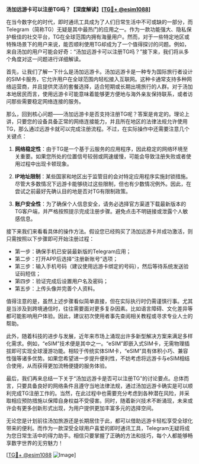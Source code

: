 **汤加远游卡可以注册TG吗？【深度解读】[[TG💪+ @esim1088](https://t.me/s/esim1088)]**

在当今数字化的时代，即时通讯工具成为了人们日常生活中不可或缺的一部分，而Telegram（简称TG）无疑是其中最热门的应用之一。作为一款功能强大、隐私保护极佳的社交平台，TG在全球范围内拥有海量用户。然而，对于一些特定地区或特殊场景下的用户来说，能否顺利使用TG却成为了一个值得探讨的问题。例如，来自汤加的用户可能会好奇：“汤加远游卡可以注册TG吗？”接下来，我们将从多个角度对这一问题进行详细解读。

首先，让我们了解一下什么是汤加远游卡。汤加远游卡是一种专为国际旅行者设计的SIM卡服务，它允许用户在全球范围内轻松接入互联网。这种卡通常支持多种网络运营商，并且提供灵活的套餐选择，适合短期或长期出境旅行的人群。对于汤加本地居民而言，使用远游卡可能意味着能够更方便地与海外亲友保持联系，或者访问那些需要稳定网络连接的服务。

那么，回到核心问题——汤加远游卡是否支持注册TG呢？答案是肯定的。理论上讲，只要您的设备具备正常的网络连接能力，并且所在地区的法律法规允许使用TG，那么通过远游卡就可以完成注册流程。不过，在实际操作中还需要注意几个关键点：

1. **网络稳定性**：由于TG是一个基于云服务的应用程序，因此稳定的网络环境至关重要。如果您所处的位置信号较弱或网速缓慢，可能会导致注册失败或者使用过程中出现卡顿现象。
   
2. **IP地址限制**：某些国家和地区出于监管目的会对特定应用程序实施封锁措施。尽管大多数情况下远游卡能够绕过这些限制，但也有少数情况例外。因此，在尝试之前最好先确认目的地是否对TG有限制政策。
   
3. **账户安全性**：为了确保个人信息安全，请务必选择官方渠道下载最新版本的TG客户端，并严格按照提示完成注册步骤。避免点击不明链接或泄露个人敏感信息。
   
接下来我们来看看具体的操作方法。假设您已经购买了汤加远游卡并成功激活，则只需按照以下步骤即可开始注册过程：
   - 第一步：确保手机已安装最新版的Telegram应用；
   - 第二步：打开APP后选择“注册新账号”选项；
   - 第三步：输入手机号码（建议使用远游卡绑定的号码），然后等待系统发送验证码短信；
   - 第四步：验证完成后设置用户名及密码；
   - 第五步：上传头像并完善个人资料。

值得注意的是，虽然上述步骤看似简单直接，但在实际执行时仍需谨慎行事。尤其是当涉及到跨境通信时，往往需要面对更多复杂因素。比如语言障碍、文化差异等都可能影响用户体验。因此，建议初次使用者事先查阅相关教程或寻求专业人士的帮助。

此外，随着科技的进步与发展，近年来市场上涌现出许多新型解决方案来满足多样化需求。例如，“eSIM”技术便是其中之一。“eSIM”即嵌入式SIM卡，无需物理插拔即可实现全球漫游功能。相较于传统实体SIM卡，“eSIM”具有体积小巧、兼容性强等诸多优势。如果您希望进一步提升便利性，不妨考虑将远游卡与eSIM相结合使用，从而获得更加流畅便捷的服务体验。

最后，我们再来总结一下关于“汤加远游卡是否可以注册TG”的讨论要点。总体而言，只要具备良好的网络条件且遵守当地法律法规，通过汤加远游卡确实是可以顺利完成TG注册工作的。当然，在此过程中也需要充分考虑到各种潜在风险，并采取相应预防措施以保障自身权益不受侵害。同时，随着新兴技术不断涌现，未来或许会有更多创新形式出现，为用户提供更加丰富多元的选择空间。

无论您是计划前往汤加旅游还是长期居住于此，都可以借助远游卡轻松享受全球化带来的便利。而作为一款深受全球用户喜爱的即时通讯工具，Telegram无疑将成为您日常生活中的得力助手。相信只要掌握了正确的方法和技巧，每个人都能够畅享数字世界的无穷魅力！

[[TG💪+ @esim1088](https://t.me/s/esim1088) ![Image](https://i.postimg.cc/4NQfJmqS/Snipaste-2025-05-13-00-14-12.png)]